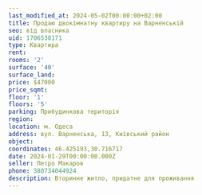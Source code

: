 ```yaml
---
last_modified_at: 2024-05-02T00:00:00+02:00
title: Продаю двокімнатну квартиру на Варненській
seo: від власника
uid: 1706538171
type: Квартира
rent:
rooms: '2'
surface: '40'
surface_land:
price: $47000
price_sqmt:
floor: '1'
floors: '5'
parking: Прибудинкова територія
region:
location: м. Одеса
address: вул. Варненська, 13, Київський район
object:
coordinates: 46.425193,30.716717
date: 2024-01-29T00:00:00.000Z
seller: Петро Макаров
phone: 380734044924
description: Вторинне житло, придатне для проживання
---
```

